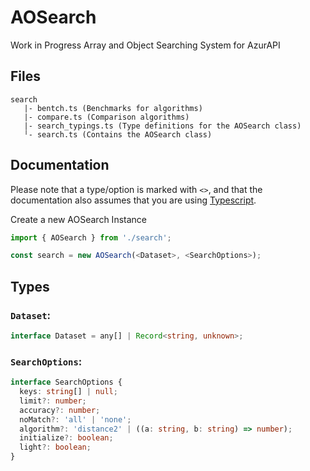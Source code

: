 # AOSearch

Work in Progress Array and Object Searching System for AzurAPI

## Files

```
search
   |- bentch.ts (Benchmarks for algorithms)
   |- compare.ts (Comparison algorithms)
   |- search_typings.ts (Type definitions for the AOSearch class)
   ╵- search.ts (Contains the AOSearch class)
```

## Documentation

Please note that a type/option is marked with `<>`, and that the documentation also assumes that you are using [Typescript](https://www.typescriptlang.org).

Create a new AOSearch Instance

```ts
import { AOSearch } from './search';

const search = new AOSearch(<Dataset>, <SearchOptions>);
```

## Types

### `Dataset`:

```ts
interface Dataset = any[] | Record<string, unknown>;
```

### `SearchOptions`:

```ts
interface SearchOptions {
  keys: string[] | null;
  limit?: number;
  accuracy?: number;
  noMatch?: 'all' | 'none';
  algorithm?: 'distance2' | ((a: string, b: string) => number);
  initialize?: boolean;
  light?: boolean;
}
```
